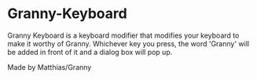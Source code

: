 # Granny-Keyboard
Granny Keyboard is a keyboard modifier that modifies your keyboard to make it worthy of Granny. Whichever key you press, the word 'Granny' will be added in front of it and a dialog box will pop up.

Made by Matthias/Granny
